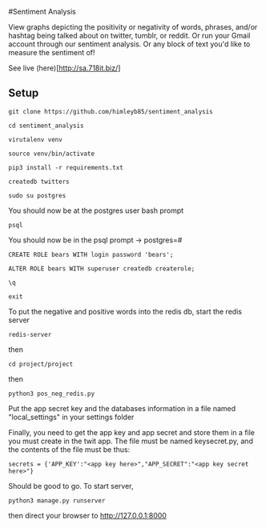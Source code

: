 #Sentiment Analysis

View graphs depicting the positivity or negativity of words, phrases, and/or hashtag being talked about on twitter, tumblr, or reddit.  Or run your Gmail account through our sentiment analysis.  Or any block of text you'd like to measure the sentiment of! 

See live (here)[http://sa.718it.biz/]

## Setup

`git clone https://github.com/himleyb85/sentiment_analysis`

`cd sentiment_analysis`

`virutalenv venv`

`source venv/bin/activate`

`pip3 install -r requirements.txt`

`createdb twitters`

`sudo su postgres`

You should now be at the postgres user bash prompt

`psql`

You should now be in the psql prompt -> postgres=#

`CREATE ROLE bears WITH login password 'bears';`

`ALTER ROLE bears WITH superuser createdb createrole;`

`\q`

`exit`

To put the negative and positive words into the redis db, start the redis server

`redis-server`

then

`cd project/project`

then 

`python3 pos_neg_redis.py`

Put the app secret key and the databases information in a file named "local_settings" in your settings folder

Finally, you need to get the app key and app secret and store them in a file you must create in the twit app.  The file must be named keysecret.py, and the contents of the file must be thus:

`secrets = {'APP_KEY':"<app key here>","APP_SECRET":"<app key secret here>"}`

Should be good to go.  To start server,

`python3 manage.py runserver`

then direct your browser to http://127.0.0.1:8000
